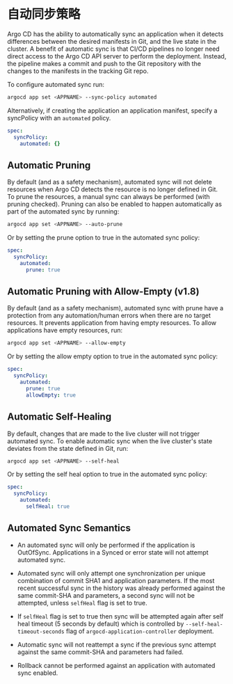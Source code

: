 # 自动同步策略

Argo CD has the ability to automatically sync an application when it detects differences between
the desired manifests in Git, and the live state in the cluster. A benefit of automatic sync is that
CI/CD pipelines no longer need direct access to the Argo CD API server to perform the deployment.
Instead, the pipeline makes a commit and push to the Git repository with the changes to the
manifests in the tracking Git repo.

To configure automated sync run:
```bash
argocd app set <APPNAME> --sync-policy automated
```

Alternatively, if creating the application an application manifest, specify a syncPolicy with an
`automated` policy.
```yaml
spec:
  syncPolicy:
    automated: {}
```

## Automatic Pruning

By default (and as a safety mechanism), automated sync will not delete resources when Argo CD detects
the resource is no longer defined in Git. To prune the resources, a manual sync can always be
performed (with pruning checked). Pruning can also be enabled to happen automatically as part of the
automated sync by running:

```bash
argocd app set <APPNAME> --auto-prune
```

Or by setting the prune option to true in the automated sync policy:

```yaml
spec:
  syncPolicy:
    automated:
      prune: true
```

## Automatic Pruning with Allow-Empty (v1.8)

By default (and as a safety mechanism), automated sync with prune have a protection from any automation/human errors 
when there are no target resources. It prevents application from having empty resources. To allow applications have empty resources, run:

```bash
argocd app set <APPNAME> --allow-empty
```

Or by setting the allow empty option to true in the automated sync policy:

```yaml
spec:
  syncPolicy:
    automated:
      prune: true
      allowEmpty: true
```

## Automatic Self-Healing
By default, changes that are made to the live cluster will not trigger automated sync. To enable automatic sync 
when the live cluster's state deviates from the state defined in Git, run:

```bash
argocd app set <APPNAME> --self-heal
```

Or by setting the self heal option to true in the automated sync policy:

```yaml
spec:
  syncPolicy:
    automated:
      selfHeal: true
```

## Automated Sync Semantics

* An automated sync will only be performed if the application is OutOfSync. Applications in a
  Synced or error state will not attempt automated sync.
* Automated sync will only attempt one synchronization per unique combination of commit SHA1 and
  application parameters. If the most recent successful sync in the history was already performed
  against the same commit-SHA and parameters, a second sync will not be attempted, unless `selfHeal` flag is set to true.
* If `selfHeal` flag is set to true then sync will be attempted again after self heal timeout (5 seconds by default)
which is controlled by `--self-heal-timeout-seconds` flag of `argocd-application-controller` deployment.
* Automatic sync will not reattempt a sync if the previous sync attempt against the same commit-SHA
  and parameters had failed.

* Rollback cannot be performed against an application with automated sync enabled.
